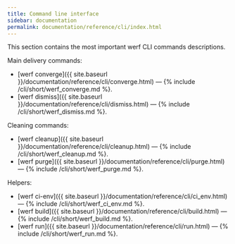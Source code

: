 ```yaml
---
title: Command line interface
sidebar: documentation
permalink: documentation/reference/cli/index.html
---
```


This section contains the most important werf CLI commands descriptions.

Main delivery commands:
 - [werf converge]({{ site.baseurl }}/documentation/reference/cli/converge.html) — {% include /cli/short/werf_converge.md %}.
 - [werf dismiss]({{ site.baseurl }}/documentation/reference/cli/dismiss.html) — {% include /cli/short/werf_dismiss.md %}.

Cleaning commands:
 - [werf cleanup]({{ site.baseurl }}/documentation/reference/cli/cleanup.html) — {% include /cli/short/werf_cleanup.md %}.
 - [werf purge]({{ site.baseurl }}/documentation/reference/cli/purge.html) — {% include /cli/short/werf_purge.md %}.

Helpers:
 - [werf ci-env]({{ site.baseurl }}/documentation/reference/cli/ci_env.html) — {% include /cli/short/werf_ci_env.md %}.
 - [werf build]({{ site.baseurl }}/documentation/reference/cli/build.html) — {% include /cli/short/werf_build.md %}.
 - [werf run]({{ site.baseurl }}/documentation/reference/cli/run.html) — {% include /cli/short/werf_run.md %}.
